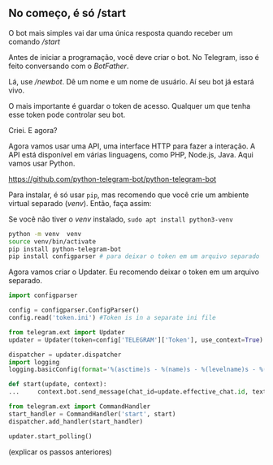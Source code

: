 ## No começo, é só /start

O bot mais simples vai dar uma única resposta quando receber um comando */start*

Antes de iniciar a programação, você deve criar o bot. No Telegram, isso é feito conversando com o *BotFather*.

Lá, use */newbot*. Dê um nome e um nome de usuário. Aí seu bot já estará vivo. 

O mais importante é guardar o token de acesso. Qualquer um que tenha esse token pode controlar seu bot.

Criei. E agora?

Agora vamos usar uma API, uma interface HTTP para fazer a interação. A API está disponível em várias linguagens, como PHP, Node.js, Java. Aqui vamos usar Python.

https://github.com/python-telegram-bot/python-telegram-bot

Para instalar, é só usar `pip`, mas recomendo que você crie um ambiente virtual separado (*venv*). Então, faça assim:

Se você não tiver o *venv* instalado, `sudo apt install python3-venv`

```bash
python -m venv  venv
source venv/bin/activate
pip install python-telegram-bot
pip install configparser # para deixar o token em um arquivo separado
```

Agora vamos criar o Updater. Eu recomendo deixar o token em um arquivo separado.

```python
import configparser

config = configparser.ConfigParser()
config.read('token.ini') #Token is in a separate ini file

from telegram.ext import Updater
updater = Updater(token=config['TELEGRAM']['Token'], use_context=True)

dispatcher = updater.dispatcher
import logging
logging.basicConfig(format='%(asctime)s - %(name)s - %(levelname)s - %(message)s', level=logging.INFO)

def start(update, context):
...     context.bot.send_message(chat_id=update.effective_chat.id, text="Oi! Me acordasse!")

from telegram.ext import CommandHandler
start_handler = CommandHandler('start', start)
dispatcher.add_handler(start_handler)

updater.start_polling()
```

(explicar os passos anteriores)